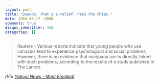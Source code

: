 ```yaml
---
layout: post
title: "Duuude. That's a relief. Pass the chips."
date: 2004-05-17 -0800
comments: true
disqus_identifier: 455
categories: []
---
```

> Reuters - Various reports indicate that young people who use cannabis
> tend to experience psychological and social problems. However, there
> is no evidence that marijuana use is directly linked with such
> problems, according to the results of a study published in The Lancet.

*[Via [Yahoo! News - Most
Emailed](http://us.rd.yahoo.com/dailynews/rss/mostemailed/*http://story.news.yahoo.com/news?tmpl=story2&u=/nm/cannabis_psychosocial_dc)]*

